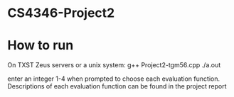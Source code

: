 # CS4346-Project2

# How to run
On TXST Zeus servers or a unix system:
g++ Project2-tgm56.cpp
./a.out

enter an integer 1-4 when prompted to choose each evaluation function. 
Descriptions of each evaluation function can be found in the project report